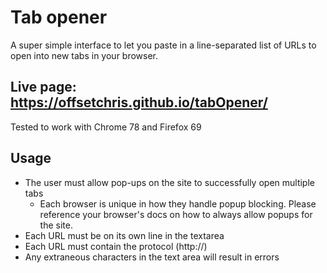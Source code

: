 # Tab opener
A super simple interface to let you paste in a line-separated list of URLs to open into new tabs in your browser. 

## Live page: https://offsetchris.github.io/tabOpener/

Tested to work with Chrome 78 and Firefox 69

## Usage
- The user must allow pop-ups on the site to successfully open multiple tabs
  - Each browser is unique in how they handle popup blocking. Please reference your browser's docs on how to always allow popups for the site.
- Each URL must be on its own line in the textarea
- Each URL must contain the protocol (http://)
- Any extraneous characters in the text area will result in errors
